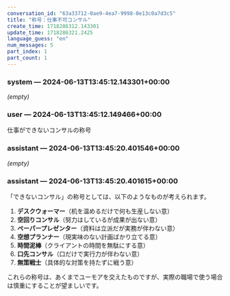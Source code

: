 ```yaml
---
conversation_id: "63a33712-0ae9-4ea7-9998-0e13c0a7d3c5"
title: "称号：仕事不可コンサル"
create_time: 1718286312.143301
update_time: 1718286321.2425
language_guess: "en"
num_messages: 5
part_index: 1
part_count: 1
---
```


### system — 2024-06-13T13:45:12.143301+00:00

_(empty)_

### user — 2024-06-13T13:45:12.149466+00:00

仕事ができないコンサルの称号

### assistant — 2024-06-13T13:45:20.401546+00:00

_(empty)_

### assistant — 2024-06-13T13:45:20.401615+00:00

「できないコンサル」の称号としては、以下のようなものが考えられます。

1. **デスクウォーマー**（机を温めるだけで何も生産しない意）
2. **空回りコンサル**（努力はしているが成果が出ない意）
3. **ペーパープレゼンター**（資料は立派だが実務が伴わない意）
4. **空想プランナー**（現実味のない計画ばかり立てる意）
5. **時間泥棒**（クライアントの時間を無駄にする意）
6. **口先コンサル**（口だけで実行力が伴わない意）
7. **無策戦士**（具体的な対策を持たずに戦う意）

これらの称号は、あくまでユーモアを交えたものですが、実際の職場で使う場合は慎重にすることが望ましいです。
